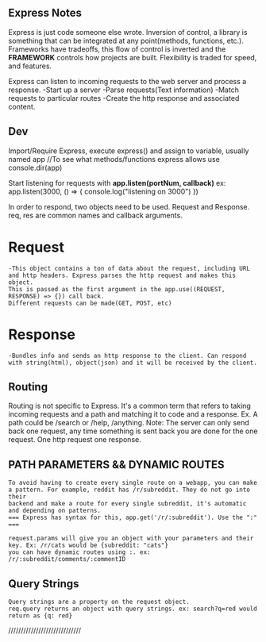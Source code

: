 ## Express Notes ##
Express is just code someone else wrote. Inversion of control, a library is something that can be integrated at any point(methods, functions, etc.).
Frameworks have tradeoffs, this flow of control is inverted and the <b>FRAMEWORK</b> controls how projects are built. Flexibility is traded for speed,
and features. 


Express can listen to incoming requests to the web server and process a response.
-Start up a server
-Parse requests(Text information)
-Match requests to particular routes
-Create the http response and associated content.


## Dev
Import/Require Express,
execute express() and assign to variable, usually named app
//To see what methods/functions express allows use console.dir(app)


Start listening for requests with <b>app.listen(portNum, callback)</b>
ex: app.listen(3000, () => {
    console.log("listening on 3000")
})

In order to respond, two objects need to be used. Request and Response. req, res are common names and callback arguments.

# Request
    -This object contains a ton of data about the request, including URL and http headers. Express parses the http request and makes this object.
    This is passed as the first argument in the app.use((REQUEST, RESPONSE) => {}) call back.
    Different requests can be made(GET, POST, etc)
# Response
    -Bundles info and sends an http response to the client. Can respond with string(html), object(json) and it will be received by the client.


## Routing
Routing is not specific to Express. It's a common term that refers to taking incoming requests and a path and matching it to code and a response.
Ex. A path could be /search or /help, /anything.
Note: The server can only send back one request, any time something is sent back you are done for the one request. One http request one response.


## PATH PARAMETERS && DYNAMIC ROUTES
    To avoid having to create every single route on a webapp, you can make a pattern. For example, reddit has /r/subreddit. They do not go into their
    backend and make a route for every single subreddit, it's automatic and depending on patterns. 
    === Express has syntax for this, app.get('/r/:subreddit'). Use the ":" ===

    request.params will give you an object with your parameters and their key. Ex: /r/cats would be {subreddit: "cats"}
    you can have dynamic routes using :. ex: /r/:subreddit/comments/:commentID

## Query Strings
    Query strings are a property on the request object.
    req.query returns an object with query strings. ex: search?q=red would return as {q: red}


/////////////////////////////


